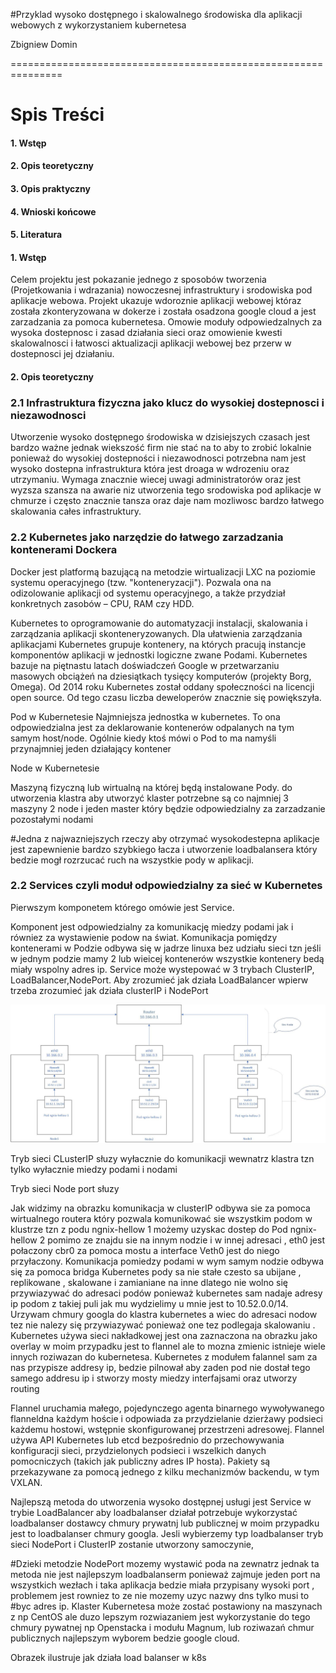 

#Przyklad wysoko dostępnego i skalowalnego środowiska dla aplikacji webowych z wykorzystaniem  kubernetesa


Zbigniew Domin


===============================================================


# Spis Treści

#### 1. Wstęp    
#### 2. Opis teoretyczny
#### 3. Opis praktyczny
#### 4. Wnioski końcowe
#### 5. Literatura

#### 1. Wstęp
Celem projektu jest pokazanie jednego z sposobów tworzenia (Projetkowania i wdrazania) nowoczesnej infrastruktury i srodowiska pod aplikacje webowa.
Projekt ukazuje  wdoroznie aplikacji webowej któraz została zkonteryzowana w dokerze i została osadzona google cloud a jest zarzadzania za  pomoca kubernetesa. Omowie moduły  odpowiedzalnych za wysoka dostepnosc i  zasad działania sieci oraz omowienie kwesti skalowalnosci i łatwosci aktualizacji aplikacji webowej bez przerw w dostepnosci jej działaniu.

#### 2. Opis teoretyczny
### 	2.1 Infrastruktura fizyczna jako klucz do wysokiej dostepnosci i niezawodnosci

Utworzenie wysoko dostępnego środowiska w dzisiejszych czasach jest bardzo ważne jednak wiekszość firm nie stać na to aby to zrobić lokalnie ponieważ do wysokiej dostepności i niezawodnosci potrzebna nam jest wysoko dostepna infrastruktura która jest droaga w wdrozeniu oraz utrzymaniu. Wymaga znacznie wiecej uwagi administratorów oraz jest wyzsza szansza na awarie niz utworzenia tego srodowiska pod aplikacje w chmurze i często znacznie tansza oraz daje nam mozliwosc bardzo łatwego skalowania całes infrastruktury.

### 	2.2 Kubernetes jako narzędzie do łatwego zarzadzania kontenerami Dockera

Docker jest platformą bazującą na metodzie wirtualizacji LXC na poziomie systemu operacyjnego (tzw. "konteneryzacji"). Pozwala ona na odizolowanie aplikacji od systemu operacyjnego, a także przydział konkretnych zasobów – CPU, RAM czy HDD.

Kubernetes to oprogramowanie do automatyzacji instalacji, skalowania i zarządzania aplikacji skonteneryzowanych. Dla ułatwienia
zarządzania aplikacjami Kubernetes grupuje kontenery, na których pracują instancje komponentów aplikacji w jednostki logiczne zwane Podami.
Kubernetes bazuje na piętnastu latach doświadczeń Google w przetwarzaniu masowych obciążeń na dziesiątkach tysięcy komputerów (projekty Borg, Omega). Od 2014 roku Kubernetes został oddany społeczności na licencji open source. Od tego czasu liczba deweloperów znacznie się powiększyła.

 Pod w Kubernetesie
Najmniejsza jednostka w kubernetes. To ona odpowiedzialna jest za deklarowanie kontenerów odpalanych na tym samym host/node. Ogólnie kiedy ktoś mówi o Pod to ma namyśli przynajmniej jeden działający kontener

Node w Kubernetesie

Maszyną fizyczną lub wirtualną na której będą instalowane Pody. do utworzenia klastra aby utworzyć klaster potrzebne  są co najmniej 3 maszyny 2 node i jeden master który będzie odpowiedzialny za zarzadzanie pozostałymi nodami  

#Jedna z najwazniejszych rzeczy aby otrzymać wysokodestepna aplikacje jest zapewnienie bardzo szybkiego łacza i utworzenie loadbalansera który bedzie mogł rozrzucać ruch na wszystkie pody w aplikacji.

### 	2.2 Services czyli moduł odpowiedzialny za sieć w Kubernetes
Pierwszym komponetem którego omówie jest Service.

Komponent jest  odpowiedzialny za komunikację miedzy podami jak i równiez za wystawienie podow  na świat.
Komunikacja pomiędzy kontenerami w Podzie odbywa się w jadrze linuxa bez udziału sieci tzn  jeśli w jednym podzie mamy 2 lub wieicej kontenerów wszystkie kontenery bedą miały wspolny adres ip.
Service może wystepować w 3 trybach ClusterIP, LoadBalancer,NodePort. Aby zrozumieć jak działa LoadBalancer wpierw trzeba zrozumieć jak działa clusterIP i NodePort

![Diagram](https://github.com/en696/ProjektP1/blob/master/Rysunek211.jpg)

Tryb sieci CLusterIP słuzy wyłacznie do komunikacji wewnatrz klastra tzn tylko wyłacznie miedzy podami i nodami

Tryb sieci Node port słuzy

Jak widzimy na obrazku komunikacja w clusterIP odbywa sie za pomoca wirtualnego routera który pozwala komunikować sie wszystkim podom w klustrze tzn z podu  ngnix-hellow 1 możemy uzyskac dostep do Pod ngnix-hellow 2 pomimo ze znajdu sie na innym nodzie i w innej adresaci  , eth0 jest połaczony cbr0 za pomoca mostu a interface Veth0 jest do niego przyłaczony.
Komunikacja pomiedzy podami w wym samym nodzie odbywa się za pomoca bridga
Kubernetes pody sa nie stałe czesto sa ubijane , replikowane , skalowane i zamianiane na inne dlatego nie wolno się przywiazywać do adresaci podów ponieważ kubernetes sam nadaje adresy ip podom z takiej puli jak mu wydzielimy u mnie jest to 10.52.0.0/14. Urzywam chmury googla do klastra kubernetes a wiec do adresaci nodow tez nie nalezy się przywiazywać ponieważ one tez podlegaja skalowaniu . Kubernetes używa sieci nakładkowej jest ona zaznaczona na obrazku jako overlay w moim przypadku jest to flannel ale to mozna zmienic istnieje wiele innych roziwazan do kubernetesa.  Kubernetes z modułem falannel sam za nas przypisze addresy ip, bedzie pilnował aby zaden pod nie dostał tego samego addresu ip  i stworzy mosty miedzy interfajsami oraz utworzy routing

Flannel uruchamia małego, pojedynczego agenta binarnego wywoływanego flanneldna każdym hoście i odpowiada za przydzielanie dzierżawy podsieci każdemu hostowi, wstępnie skonfigurowanej przestrzeni adresowej. Flannel używa API Kubernetes lub etcd bezpośrednio do przechowywania konfiguracji sieci, przydzielonych podsieci i wszelkich danych pomocniczych (takich jak publiczny adres IP hosta). Pakiety są przekazywane za pomocą jednego z kilku mechanizmów backendu, w tym VXLAN.


Najlepszą metoda do utworzenia wysoko dostępnej usługi jest Service w trybie LoadBalancer aby loadbalanser działał potrzebuje wykorzystać loadbalanser dostawcy chmury prywatnj lub publicznej w moim przypadku jest to loadbalanser chmury googla. Jesli wybierzemy typ loadbalanser
tryb sieci NodePort i ClusterIP zostanie utworzony samoczynie,


#Dzieki metodzie NodePort mozemy wystawić poda na zewnatrz jednak ta metoda nie jest najlepszym loadbalanserm ponieważ zajmuje jeden port na wszystkich wezłach i taka aplikacja bedzie miała przypisany wysoki port , problemem jest rowniez to ze nie mozemy uzyc nazwy dns tylko musi to #byc adres ip.
Klaster Kubernetesa może zostać postawiony na maszynach z np CentOS ale duzo lepszym rozwiazaniem jest wykorzystanie do tego chmury pywatnej np Openstacka i modułu Magnum, lub roziwazań chmur publicznych najlepszym wyborem bedzie google cloud.

Obrazek ilustruje jak działa load balanser w k8s
